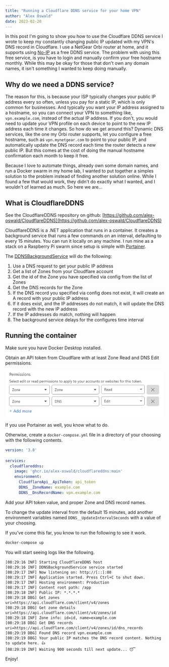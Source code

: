 ```yaml
---
title: "Running a Cloudflare DDNS service for your home VPN"
author: "Alex Oswald"
date: 2023-02-20
---
```



In this post I'm going to show you how to use the Cloudflare DDNS service I wrote to keep my constantly changing public IP
updated with my VPN's DNS record in Cloudflare. I use a NetGear Orbi router at home, and it supports using
[No-IP](https://www.noip.com/) as a free DDNS service. The problem with using this free service, is you have to login and manually
confirm your free hostname monthly. While this may be okay for those that don't own any domain names, it isn't something I wanted to
keep doing manually.


## Why do we need a DDNS service?

The reason for this, is because your ISP typically changes your public IP address every so often, unless you pay for a static IP,
which is only common for businesses. And typically you want your IP address assigned to a hostname, so you can connect your VPN to
something like, `vpn.example.com`, instead of the actual IP address. If you don't, you would need to update your VPN profile on each
device to point to the new IP address each time it changes. So how do we get around this? Dynamic DNS services, like the one my Orbi
router supports, let you configure a free hostname, such as `vpn.mynetgear.com` to point to your public IP, and automatically update
the DNS record each time the router detects a new public IP. But this comes at the cost of doing the manual hostname confirmation
each month to keep it free.

Because I love to automate things, already own some domain names, and run a Docker swarm in my home lab, I wanted to put together
a simples solution to the problem instead of finding another solution online. While I found a few that would work, they didn't do
exactly what I wanted, and I wouldn't of learned as much. So here we are...


## What is CloudflareDDNS

See the CloudflareDDNS repository on github: [https://github.com/alex-oswald/CloudflareDDNS](https://github.com/alex-oswald/CloudflareDDNS)

CloudflareDDNS is a .NET application that runs in a container. It creates a background service that runs a few commands on an interval,
defaulting to every 15 minutes. You can run it locally on any machine. I run mine as a stack on a Raspberry Pi swarm since setup is
simple with [Portainer](https://www.portainer.io/).

The [DDNSBackgroundService](https://github.com/alex-oswald/CloudflareDDNS/blob/main/CloudflareDDNS/DDNSBackgroundService.cs) will do
the following:

1. Use a DNS request to get your public IP address
2. Get a list of Zones from your Cloudflare account
3. Get the id of the Zone you have specified via config from the list of Zones
4. Get the DNS records for the Zone
5. If the DNS record you specified via config does not exist, it will create an A record with your public IP address
6. If it does exist, and the IP addresses do not match, it will update the DNS record with the new IP address
7. If the IP addresses do match, nothing will happen
8. The background service delays for the configures time interval


## Running the container

Make sure you have Docker Desktop installed.

Obtain an API token from Cloudflare with at least Zone Read and DNS Edit permissions.

![api_token_permissions](api_token_permissions.png)

If you use Portainer as well, you know what to do.

Otherwise, create a `docker-compose.yml` file in a directory of your choosing with the following contents.


```yml
version: '3.8'

services:
  cloudflareddns:
    image: 'ghcr.io/alex-oswald/cloudflareddns:main'
    environment:
      CloudflareApi__ApiToken: api_token
      DDNS__ZoneName: example.com
      DDNS__DnsRecordName: vpn.example.com
```

Add your API token value, and proper Zone and DNS record names.

To change the update interval from the default 15 minutes, add another environment variables named `DDNS__UpdateIntervalSeconds`
with a value of your choosing.

If you've come this far, you know to run the following to see it work.

```bash
docker-compose up
```

You will start seeing logs like the following.

```
[08:29:16 INF] Starting CloudflareDDNS host
[08:29:16 INF] DDNSBackgroundService service started
[08:29:17 INF] Now listening on: http://[::]:80
[08:29:17 INF] Application started. Press Ctrl+C to shut down.
[08:29:17 INF] Hosting environment: Production
[08:29:17 INF] Content root path: /app
[08:29:18 INF] Public IP: *.*.*.*
[08:29:18 DBG] Get zones uri=https://api.cloudflare.com/client/v4/zones
[08:29:18 DBG] Get zone details uri=https://api.cloudflare.com/client/v4/zones/id
[08:29:18 INF] Zone info: id=id, name=example.com
[08:29:18 DBG] Get DNS records uri=https://api.cloudflare.com/client/v4/zones/id/dns_records
[08:29:19 DBG] Found DNS record vpn.example.com
[08:29:19 DBG] Your public IP matches the DNS record content. Nothing to update here. 👍
[08:29:19 INF] Waiting 900 seconds till next update... 😴
```

Enjoy!